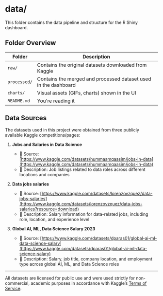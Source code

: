 # data/

This folder contains the data pipeline and structure for the R Shiny dashboard.

## Folder Overview

| Folder | Description |
|--------|-------------|
| `raw/` | Contains the original datasets downloaded from Kaggle |
| `processed/` | Contains the merged and processed dataset used in the dashboard |
| `charts/` | Visual assets (GIFs, charts) shown in the UI |
| `README.md` | You're reading it |

## Data Sources

The datasets used in this project were obtained from three publicly available Kaggle competitions/pages:

1. **Jobs and Salaries in Data Science**  
   - 📎 Source: [https://www.kaggle.com/datasets/hummaamqaasim/jobs-in-data](https://www.kaggle.com/datasets/hummaamqaasim/jobs-in-data)  
   - 📝 Description: Job listings related to data roles across different locations and companies

2. **Data jobs salaries**  
   - 📎 Source: [https://www.kaggle.com/datasets/lorenzovzquez/data-jobs-salaries](https://www.kaggle.com/datasets/lorenzovzquez/data-jobs-salaries?resource=download)  
   - 📝 Description: Salary information for data-related jobs, including role, location, and experience level

3. **Global AI, ML, Data Science Salary 2023**  
   - 📎 Source: [https://www.kaggle.com/datasets/dparas01/global-ai-ml-data-science-salary](https://www.kaggle.com/datasets/dparas01/global-ai-ml-data-science-salary)  
   - 📝 Description: Salary, job title, company location, and employment type across global AI, ML, and Data Science roles

---

All datasets are licensed for public use and were used strictly for non-commercial, academic purposes in accordance with Kaggle’s [Terms of Service](https://www.kaggle.com/terms).

